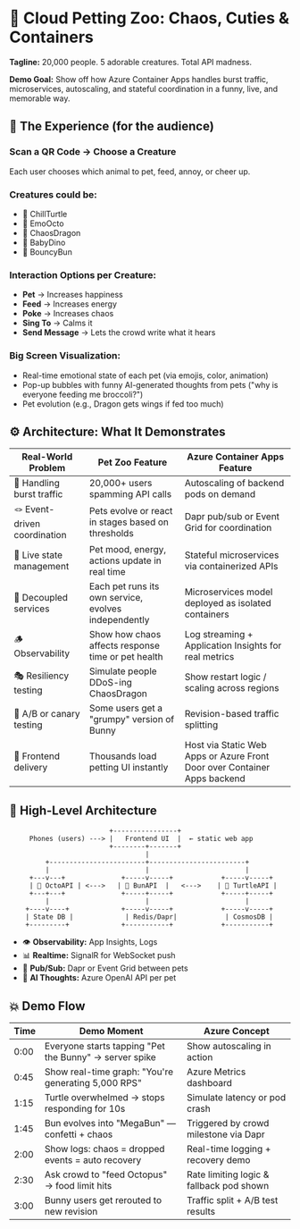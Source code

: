 # 🦴 Cloud Petting Zoo: Chaos, Cuties & Containers

**Tagline:** 20,000 people. 5 adorable creatures. Total API madness.

**Demo Goal:** Show off how Azure Container Apps handles burst traffic, microservices, autoscaling, and stateful coordination in a funny, live, and memorable way.

## 🐾 The Experience (for the audience)

### Scan a QR Code → Choose a Creature
Each user chooses which animal to pet, feed, annoy, or cheer up.

### Creatures could be:
- 🐢 ChillTurtle
- 🐙 EmoOcto
- 🐉 ChaosDragon
- 🦖 BabyDino
- 🐇 BouncyBun

### Interaction Options per Creature:
- **Pet** → Increases happiness
- **Feed** → Increases energy
- **Poke** → Increases chaos
- **Sing To** → Calms it
- **Send Message** → Lets the crowd write what it hears

### Big Screen Visualization:
- Real-time emotional state of each pet (via emojis, color, animation)
- Pop-up bubbles with funny AI-generated thoughts from pets ("why is everyone feeding me broccoli?")
- Pet evolution (e.g., Dragon gets wings if fed too much)

## ⚙️ Architecture: What It Demonstrates

| Real-World Problem | Pet Zoo Feature | Azure Container Apps Feature |
|-------------------|-----------------|------------------------------|
| 🧠 Handling burst traffic | 20,000+ users spamming API calls | Autoscaling of backend pods on demand |
| 🪢 Event-driven coordination | Pets evolve or react in stages based on thresholds | Dapr pub/sub or Event Grid for coordination |
| 🔁 Live state management | Pet mood, energy, actions update in real time | Stateful microservices via containerized APIs |
| 🧵 Decoupled services | Each pet runs its own service, evolves independently | Microservices model deployed as isolated containers |
| 🪵 Observability | Show how chaos affects response time or pet health | Log streaming + Application Insights for real metrics |
| 🎭 Resiliency testing | Simulate people DDoS-ing ChaosDragon | Show restart logic / scaling across regions |
| 🧪 A/B or canary testing | Some users get a "grumpy" version of Bunny | Revision-based traffic splitting |
| 📱 Frontend delivery | Thousands load petting UI instantly | Host via Static Web Apps or Azure Front Door over Container Apps backend |

## 🧱 High-Level Architecture

```
                         +----------------+
     Phones (users) ---> |   Frontend UI  |  ← static web app
                         +--------+-------+
                                  |
         +------------------------+------------------------+
         |                        |                        |
     +---v---+              +-----v-----+            +-----v-----+
     | 🐙 OctoAPI | <--->   | 🐇 BunAPI  |   <--->    | 🐢 TurtleAPI |
     +---+---+              +-----+-----+            +-----+-----+
         |                        |                        |
    +----v----+             +-----v-----+            +-----v-----+
    | State DB |             | Redis/Dapr|            | CosmosDB |
    +---------+             +-----------+            +-----------+
```

- 👁️ **Observability:** App Insights, Logs
- 📊 **Realtime:** SignalR for WebSocket push
- 🔄 **Pub/Sub:** Dapr or Event Grid between pets
- 🧠 **AI Thoughts:** Azure OpenAI API per pet

## 💥 Demo Flow

| Time | Demo Moment | Azure Concept |
|------|-------------|---------------|
| 0:00 | Everyone starts tapping "Pet the Bunny" → server spike | Show autoscaling in action |
| 0:45 | Show real-time graph: "You're generating 5,000 RPS" | Azure Metrics dashboard |
| 1:15 | Turtle overwhelmed → stops responding for 10s | Simulate latency or pod crash |
| 1:45 | Bun evolves into "MegaBun" — confetti + chaos | Triggered by crowd milestone via Dapr |
| 2:00 | Show logs: chaos = dropped events = auto recovery | Real-time logging + recovery demo |
| 2:30 | Ask crowd to "feed Octopus" → food limit hits | Rate limiting logic & fallback pod shown |
| 3:00 | Bunny users get rerouted to new revision | Traffic split + A/B test results |